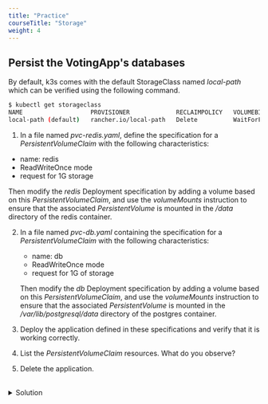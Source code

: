 ```yaml
---
title: "Practice"
courseTitle: "Storage"
weight: 4
---
```


## Persist the VotingApp's databases

By default, k3s comes with the default StorageClass named *local-path* which can be verified using the following command.

```bash
$ kubectl get storageclass
NAME                   PROVISIONER             RECLAIMPOLICY   VOLUMEBINDINGMODE      ALLOWVOLUMEEXPANSION   AGE
local-path (default)   rancher.io/local-path   Delete          WaitForFirstConsumer   false                  1h4m
```

1. In a file named *pvc-redis.yaml*, define the specification for a *PersistentVolumeClaim* with the following characteristics:

- name: redis
- ReadWriteOnce mode
- request for 1G storage

Then modify the *redis* Deployment specification by adding a volume based on this *PersistentVolumeClaim*, and use the *volumeMounts* instruction to ensure that the associated *PersistentVolume* is mounted in the */data* directory of the redis container.

2. In a file named *pvc-db.yaml* containing the specification for a *PersistentVolumeClaim* with the following characteristics:  

    - name: db
    - ReadWriteOnce mode
    - request for 1G of storage

    Then modify the *db* Deployment specification by adding a volume based on this *PersistentVolumeClaim*, and use the *volumeMounts* instruction to ensure that the associated *PersistentVolume* is mounted in the */var/lib/postgresql/data* directory of the postgres container.

3. Deploy the application defined in these specifications and verify that it is working correctly.

4. List the *PersistentVolumeClaim* resources. What do you observe?

5. Delete the application.

<br/>
<details>
<summary markdown="span">Solution</summary>

1. The specification to define the *PersistentVolumeClaim* named *redis*:

``` yaml {filename="pvc-redis.yaml"}
apiVersion: v1
kind: PersistentVolumeClaim
metadata: 
  name: redis
spec: 
  accessModes:
    - ReadWriteOnce
  resources:
    requests: 
      storage: 1Gi
```

The *redis* Deployment is modified as follows:

``` yaml {filename="deploy-redis.yaml"}
apiVersion: apps/v1
kind: Deployment
metadata:
  labels:
    app: redis
  name: redis
spec:
  replicas: 1
  selector:
    matchLabels:
      app: redis
  template:
    metadata:
      labels:
        app: redis
    spec:
      containers:
        - image: redis:7.0.8-alpine3.17
          name: redis
          volumeMounts:
          - name: data
            mountPath: /data
      volumes:
      - name: data
        persistentVolumeClaim:
          claimName: redis
```

2. The specification to define the *PersistentVolumeClaim* named *db*:

``` yaml {filename="pvc-db.yaml"}
apiVersion: v1
kind: PersistentVolumeClaim
metadata: 
  name: db
spec: 
  accessModes:
    - ReadWriteOnce
  resources:
    requests: 
      storage: 1Gi
```

The *db* Deployment is modified as follows:

``` yaml {filename="deploy-db.yaml"}
apiVersion: apps/v1
kind: Deployment
metadata:
  labels:
    app: db
  name: db
spec:
  replicas: 1
  selector:
    matchLabels:
      app: db
  template:
    metadata:
      labels:
        app: db
    spec:
      containers:
        - image: postgres:15.1-alpine3.17
          name: postgres
          env:
            - name: POSTGRES_PASSWORD
              valueFrom:
                secretKeyRef:
                  name: db
                  key: password
          volumeMounts:
          - name: data
            mountPath: /var/lib/postgresql/data
          ports:
            - containerPort: 5432
              name: postgres
      volumes:
      - name: data
        persistentVolumeClaim: 
          claimName: db
```

3. Deploy the application using the following command from the *manifests* directory:

``` bash
kubectl apply -f .
```

Using the IP address of one of the cluster nodes, you can access the vote and result interfaces via ports *31000* and *31001* respectively.

4. You can list the *PersistentVolumeClaim* resources and observe that a *PersistentVolume* has been created for each of the 2 PVCs.

List of *PersistentVolumeClaims*:
``` bash
$ kubectl get pvc
NAME                          STATUS   VOLUME                                     CAPACITY  ACCESS MODES   STORAGECLASS   AGE
persistentvolumeclaim/redis   Bound    pvc-789e3c5c-4402-4b96-b09d-ee441e8ade1d   1Gi       RWO            local-path     39s
persistentvolumeclaim/db      Bound    pvc-75b9a32c-eab5-4452-a9b8-12d41dd74e7a   1Gi       RWO            local-path     39s
```

List of *PersistentVolumes*:
``` bash
$ kubectl get pv
NAME                                                        CAPACITY  ACCESS MODES   RECLAIM POLICY   STATUS   CLAIM           STORAGECLASS   REASON   AGE
persistentvolume/pvc-789e3c5c-4402-4b96-b09d-ee441e8ade1d   1Gi       RWO            Delete           Bound    default/redis   local-path              32s
persistentvolume/pvc-75b9a32c-eab5-4452-a9b8-12d41dd74e7a   1Gi       RWO            Delete           Bound    default/db      local-path              32s
```

5. Delete the application using the following command from the *manifests* directory:

``` bash
kubectl delete -f .
```

</deatils>
